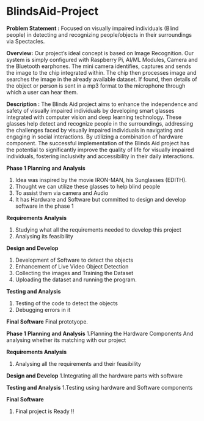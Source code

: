 # BlindsAid-Project
**Problem Statement :** Focused on visually impaired individuals (Blind people) in detecting and recognizing people/objects in their surroundings via Spectacles.

**Overview:** Our project’s ideal concept is based on Image Recognition.
Our system is simply configured with Raspberry Pi, AI/ML Modules, Camera and the Bluetooth earphones. The mini camera identifies, captures and sends the image to the chip integrated within. The chip then processes image and searches the image in the already available dataset.
If found, then details of the object or person is sent in a mp3 format to the microphone through which a user can hear them.

**Description :** The Blinds Aid project aims to enhance the independence and safety of visually impaired individuals by developing smart glasses integrated with computer vision and deep learning technology. 
These glasses help detect and recognize people in the surroundings, addressing the challenges faced by visually impaired individuals in navigating and engaging in social interactions. 
By utilizing a combination of hardware component. The successful implementation of the Blinds Aid project has the potential to significantly improve the quality of life for visually impaired individuals, fostering inclusivity and accessibility in their daily interactions. 

**Phase 1**
**Planning and Analysis**
1. Idea was inspired by the movie IRON-MAN, his Sunglasses (EDITH).
2. Thought we can utilize these glasses to help blind people
3. To assist them via camera and Audio
4. It has Hardware and Software but committed to design and develop software in the phase 1

**Requirements Analysis**
1. Studying what all the requirements needed to develop this project
2. Analysing its feasibility

**Design and Develop**
1. Development of Software to detect the objects
2. Enhancement of Live Video Object Detection
3. Collecting the images and Training the Dataset
4. Uploading the dataset and running the program.

**Testing and Analysis**
1. Testing of the code to detect the objects
2. Debugging errors in it

**Final Software**
Final prototyope. 


**Phase 1**
**Planning and Analysis**
1.Planning the Hardware Components And analysing whether its matching with our project 

**Requirements Analysis**
1. Analysing all the requirements and their feasibility
   
**Design and Develop**
1.Integrating all the hardware parts with software

**Testing and Analysis**
1.Testing using hardware and Software components 

**Final Software**
1. Final project is Ready !!

